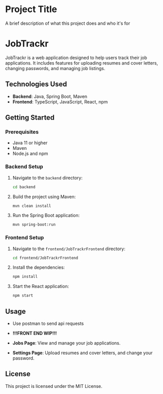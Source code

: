 
# Project Title

A brief description of what this project does and who it's for

# JobTrackr

JobTrackr is a web application designed to help users track their job applications. It includes features for uploading resumes and cover letters, changing passwords, and managing job listings.

## Technologies Used

- **Backend**: Java, Spring Boot, Maven
- **Frontend**: TypeScript, JavaScript, React, npm

## Getting Started

### Prerequisites

- Java 11 or higher
- Maven
- Node.js and npm

### Backend Setup

1. Navigate to the `backend` directory:
    ```sh
    cd backend
    ```

2. Build the project using Maven:
    ```sh
    mvn clean install
    ```

3. Run the Spring Boot application:
    ```sh
    mvn spring-boot:run
    ```

### Frontend Setup

1. Navigate to the `frontend/JobTrackrFrontend` directory:
    ```sh
    cd frontend/JobTrackrFrontend
    ```

2. Install the dependencies:
    ```sh
    npm install
    ```

3. Start the React application:
    ```sh
    npm start
    ```

## Usage

- Use postman to send api requests 

- ****!!!FRONT END WIP!!!****
- **Jobs Page**: View and manage your job applications.
- **Settings Page**: Upload resumes and cover letters, and change your password.


## License

This project is licensed under the MIT License.
